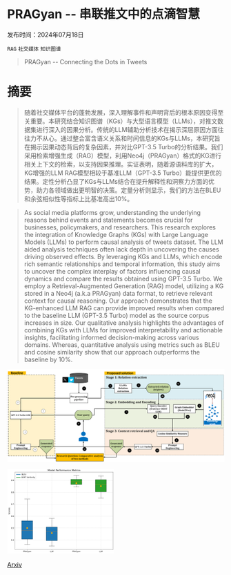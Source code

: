 # PRAGyan -- 串联推文中的点滴智慧

发布时间：2024年07月18日

`RAG` `社交媒体` `知识图谱`

> PRAGyan -- Connecting the Dots in Tweets

# 摘要

> 随着社交媒体平台的蓬勃发展，深入理解事件和声明背后的根本原因变得至关重要。本研究结合知识图谱（KGs）与大型语言模型（LLMs），对推文数据集进行深入的因果分析。传统的LLM辅助分析技术在揭示深层原因方面往往力不从心。通过整合富含语义关系和时间信息的KGs与LLMs，本研究旨在揭示因果动态背后的复杂因素，并对比GPT-3.5 Turbo的分析结果。我们采用检索增强生成（RAG）模型，利用Neo4j（PRAGyan）格式的KG进行相关上下文的检索，以支持因果推理。实证表明，随着源语料库的扩大，KG增强的LLM RAG模型相较于基准LLM（GPT-3.5 Turbo）能提供更优的结果。定性分析凸显了KGs与LLMs结合在提升解释性和洞察力方面的优势，助力各领域做出更明智的决策。定量分析则显示，我们的方法在BLEU和余弦相似性等指标上比基准高出10%。

> As social media platforms grow, understanding the underlying reasons behind events and statements becomes crucial for businesses, policymakers, and researchers. This research explores the integration of Knowledge Graphs (KGs) with Large Language Models (LLMs) to perform causal analysis of tweets dataset. The LLM aided analysis techniques often lack depth in uncovering the causes driving observed effects. By leveraging KGs and LLMs, which encode rich semantic relationships and temporal information, this study aims to uncover the complex interplay of factors influencing causal dynamics and compare the results obtained using GPT-3.5 Turbo. We employ a Retrieval-Augmented Generation (RAG) model, utilizing a KG stored in a Neo4j (a.k.a PRAGyan) data format, to retrieve relevant context for causal reasoning. Our approach demonstrates that the KG-enhanced LLM RAG can provide improved results when compared to the baseline LLM (GPT-3.5 Turbo) model as the source corpus increases in size. Our qualitative analysis highlights the advantages of combining KGs with LLMs for improved interpretability and actionable insights, facilitating informed decision-making across various domains. Whereas, quantitative analysis using metrics such as BLEU and cosine similarity show that our approach outperforms the baseline by 10\%.

![PRAGyan -- 串联推文中的点滴智慧](../../../paper_images/2407.13909/Architecture.png)

![PRAGyan -- 串联推文中的点滴智慧](../../../paper_images/2407.13909/x1.png)

[Arxiv](https://arxiv.org/abs/2407.13909)